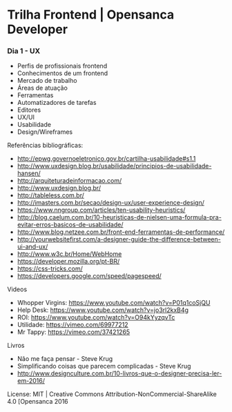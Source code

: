 # Trilha Frontend | Opensanca Developer

### Dia 1 - UX
- Perfis de profissionais frontend
- Conhecimentos de um frontend
- Mercado de trabalho
- Áreas de atuação
- Ferramentas
- Automatizadores de tarefas
- Editores
- UX/UI
- Usabilidade
- Design/Wireframes

Referências bibliográficas:
- http://epwg.governoeletronico.gov.br/cartilha-usabilidade#s1.1
- http://www.uxdesign.blog.br/usabilidade/principios-de-usabilidade-hansen/
- http://arquiteturadeinformacao.com/
- http://www.uxdesign.blog.br/
- http://tableless.com.br/
- http://imasters.com.br/secao/design-ux/user-experience-design/
- https://www.nngroup.com/articles/ten-usability-heuristics/
- http://blog.caelum.com.br/10-heuristicas-de-nielsen-uma-formula-pra-evitar-erros-basicos-de-usabilidade/
- http://www.blog.netzee.com.br/front-end-ferramentas-de-performance/
- http://yourwebsitefirst.com/a-designer-guide-the-difference-between-ui-and-ux/
- http://www.w3c.br/Home/WebHome
- https://developer.mozilla.org/pt-BR/
- https://css-tricks.com/
- https://developers.google.com/speed/pagespeed/

Videos
- Whopper Virgins: https://www.youtube.com/watch?v=P01q1coSjQU
- Help Desk: https://www.youtube.com/watch?v=jo3rl2kxB4g
- ROI: https://www.youtube.com/watch?v=O94kYyzqvTc
- Utilidade: https://vimeo.com/69977212
- Mr Tappy: https://vimeo.com/37421265

Livros
- Não me faça pensar - Steve Krug
- Simplificando coisas que parecem complicadas - Steve Krug
- http://www.designculture.com.br/10-livros-que-o-designer-precisa-ler-em-2016/

License:
MIT | Creative Commons Attribution-NonCommercial-ShareAlike 4.0 [Opensanca 2016
